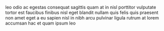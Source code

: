 leo odio ac egestas consequat sagittis quam at in nisl porttitor vulputate
tortor est faucibus finibus nisl eget blandit nullam quis felis quis praesent
non amet eget a eu sapien nisl in nibh arcu pulvinar ligula rutrum at lorem
accumsan hac et quam ipsum leo